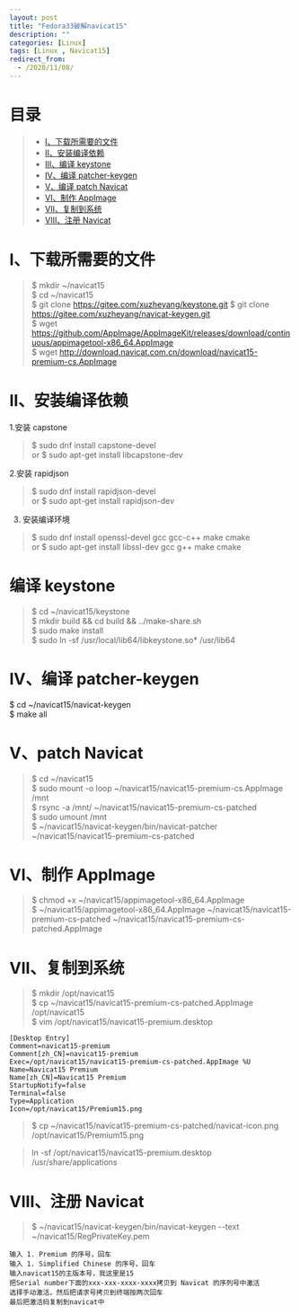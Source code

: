 ```yaml
---
layout: post
title: "Fedora33破解navicat15"
description: ""
categories: [Linux]
tags: [Linux , Navicat15]
redirect_from:
  - /2020/11/08/
---
```


# 目录  

> * [I、下载所需要的文件](#one)  
> * [II、安装编译依赖](#two)  
> * [III、编译 keystone](#three)  
> * [IV、编译 patcher-keygen](#four)  
> * [V、编译 patch Navicat](#five)  
> * [VI、制作 AppImage](#six)  
> * [VII、复制到系统](#seven)  
> * [VIII、注册 Navicat](#eight)  


<a name="one"></a>

# I、下载所需要的文件  

> $ mkdir ~/navicat15  
> $ cd ~/navicat15  
> $ git clone https://gitee.com/xuzheyang/keystone.git 
> $ git clone https://gitee.com/xuzheyang/navicat-keygen.git  
> $ wget https://github.com/AppImage/AppImageKit/releases/download/continuous/appimagetool-x86_64.AppImage  
> $ wget http://download.navicat.com.cn/download/navicat15-premium-cs.AppImage  


<a name="two"></a>

# II、安装编译依赖  

1.安装 capstone  
> $ sudo dnf install capstone-devel  
> or
> $ sudo apt-get install libcapstone-dev  

2.安装 rapidjson  
> $ sudo dnf install rapidjson-devel  
> or
> $ sudo apt-get install rapidjson-dev  

3. 安装编译环境  
> $ sudo dnf install openssl-devel gcc gcc-c++ make cmake  
or 
> $ sudo apt-get install libssl-dev gcc g++ make cmake  


<a name="three"></a>

# 编译 keystone  

> $ cd ~/navicat15/keystone  
> $ mkdir build && cd build && ../make-share.sh  
> $ sudo make install  
> $ sudo ln -sf /usr/local/lib64/libkeystone.so* /usr/lib64    


<a name="four"></a>

# IV、编译 patcher-keygen  

$ cd ~/navicat15/navicat-keygen  
$ make all  


<a name="five"></a>

# V、patch Navicat

> $ cd ~/navicat15  
> $ sudo mount -o loop ~/navicat15/navicat15-premium-cs.AppImage /mnt  
> $ rsync -a /mnt/ ~/navicat15/navicat15-premium-cs-patched  
> $ sudo umount /mnt  
> $ ~/navicat15/navicat-keygen/bin/navicat-patcher ~/navicat15/navicat15-premium-cs-patched  


<a name="six"></a>

# VI、制作 AppImage  

> $ chmod +x ~/navicat15/appimagetool-x86_64.AppImage  
> $ ~/navicat15/appimagetool-x86_64.AppImage ~/navicat15/navicat15-premium-cs-patched ~/navicat15/navicat15-premium-cs-patched.AppImage  


<a name="seven"></a>

# VII、复制到系统  

> $ mkdir /opt/navicat15  
> $ cp ~/navicat15/navicat15-premium-cs-patched.AppImage /opt/navicat15  
> $ vim /opt/navicat15/navicat15-premium.desktop  
~~~
[Desktop Entry]
Comment=navicat15-premium
Comment[zh_CN]=navicat15-premium
Exec=/opt/navicat15/navicat15-premium-cs-patched.AppImage %U
Name=Navicat15 Premium
Name[zh_CN]=Navicat15 Premium
StartupNotify=false
Terminal=false
Type=Application
Icon=/opt/navicat15/Premium15.png
~~~

> $ cp ~/navicat15/navicat15-premium-cs-patched/navicat-icon.png /opt/navicat15/Premium15.png  

> ln -sf /opt/navicat15/navicat15-premium.desktop /usr/share/applications  


<a name="eight"></a>

# VIII、注册 Navicat  

> $ ~/navicat15/navicat-keygen/bin/navicat-keygen --text ~/navicat15/RegPrivateKey.pem  
~~~
输入 1. Premium 的序号，回车
输入 1. Simplified Chinese 的序号，回车
输入navicat15的主版本号，我这里是15
把Serial number下面的xxx-xxx-xxxx-xxxx拷贝到 Navicat 的序列号中激活
选择手动激活，然后把请求号拷贝到终端按两次回车
最后把激活码复制到navicat中
~~~
